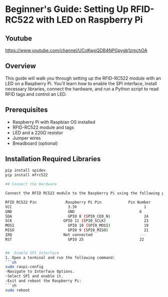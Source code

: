 # Beginner's Guide: Setting Up RFID-RC522 with LED on Raspberry Pi

 ## Youtube
  https://www.youtube.com/channel/UCoKwpQDB4NPGpygb1zmchOA



## Overview
This guide will walk you through setting up the RFID-RC522 module with an LED on a Raspberry Pi. You'll learn how to enable the SPI interface, install necessary libraries, connect the hardware, and run a Python script to read RFID tags and control an LED.

## Prerequisites
- Raspberry Pi with Raspbian OS installed
- RFID-RC522 module and tags 
- LED and a 220Ω resistor
- Jumper wires
- Breadboard (optional)

 


## Installation Required Libraries
   ```sh
pip install spidev
pip install mfrc522

## Connect the Hardware

Connect the RFID RC522 module to the Raspberry Pi using the following pin connections:

RFID RC522 Pin	           Raspberry Pi Pin	           Pin Number
VCC	                        3.3V	                          1
GND	                        GND                            	6
SDA                      	GPIO 8 (SPI0_CE0_N)	              24
SCK	                      GPIO 11 (SPI0_SCLK)	              23
MOSI	                    GPIO 10 (SPI0_MOSI)	              19
MISO	                    GPIO 9 (SPI0_MISO)	              21
IRQ	                      Not connected	                    ---
RST                        	GPIO 25                        	22


##  Enable SPI Interface
1. Open a terminal and run the following command:
   ```sh
   sudo raspi-config
-Navigate to Interface Options.
-Select SPI and enable it.
-Exit and reboot the Raspberry Pi:
```sh
  sudo reboot
